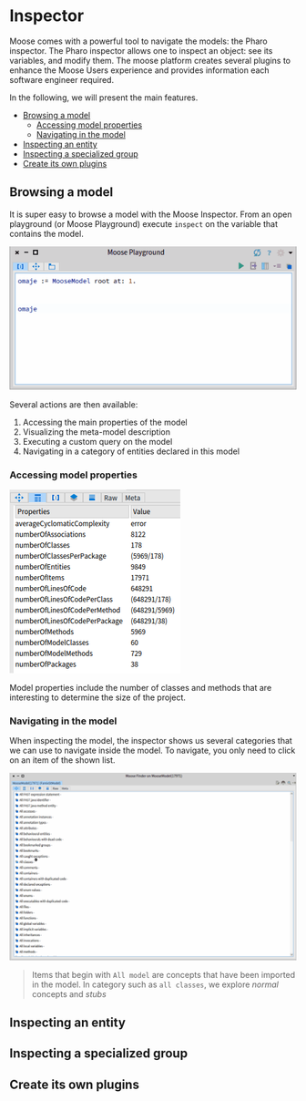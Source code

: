 # Inspector <!-- omit in toc -->

Moose comes with a powerful tool to navigate the models: the Pharo inspector.
The Pharo inspector allows one to inspect an object: see its variables, and modify them.
The moose platform creates several plugins to enhance the Moose Users experience and provides information each software engineer required.

In the following, we will present the main features.

- [Browsing a model](#browsing-a-model)
  - [Accessing model properties](#accessing-model-properties)
  - [Navigating in the model](#navigating-in-the-model)
- [Inspecting an entity](#inspecting-an-entity)
- [Inspecting a specialized group](#inspecting-a-specialized-group)
- [Create its own plugins](#create-its-own-plugins)

## Browsing a model

It is super easy to browse a model with the Moose Inspector.
From an open playground (or Moose Playground) execute `inspect` on the variable that contains the model.

![Open inspector example](open.gif)

Several actions are then available:

1. Accessing the main properties of the model
2. Visualizing the meta-model description
3. Executing a custom query on the model
4. Navigating in a category of entities declared in this model

### Accessing model properties

![Image of the model properties](model-properties.png)

Model properties include the number of classes and methods that are interesting to determine the size of the project.

### Navigating in the model

When inspecting the model, the inspector shows us several categories that we can use to navigate inside the model.
To navigate, you only need to click on an item of the shown list.

![Example browsing model](browse.gif)

> Items that begin with `All model` are concepts that have been imported in the model.
> In category such as `all classes`, we explore *normal* concepts and *stubs*

## Inspecting an entity

## Inspecting a specialized group

## Create its own plugins
